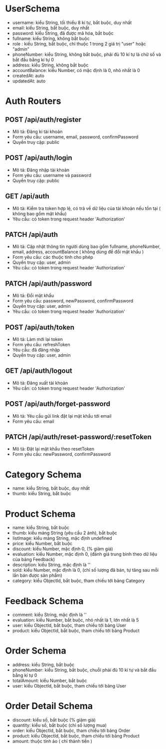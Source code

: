 # UserSchema

-	username: kiểu String, tối thiểu 8 kí tự, bắt buộc, duy nhất
-   email: kiểu String, bắt buộc, duy nhất
-	password: kiểu String, đã được mã hóa, bắt buộc
-	fullname: kiểu String, không bắt buộc
-	role : kiểu String, bắt buộc, chỉ thuộc 1 trong 2 giá trị "user" hoặc "admin"
-   phoneNumber: kiểu String, không bắt buộc, phải đủ 10 kí tự là chữ số và bắt đầu bằng kí tự 0
-   address: kiểu String, không bắt buộc
-   accountBalance: kiểu Number, có mặc định là 0, nhỏ nhất là 0
-   createdAt: auto
-   updatedAt: auto


# Auth Routers

## POST /api/auth/register
-   Mô tả: Đăng kí tài khoản
-   Form yêu cầu: username, email, password, confirmPassword
-   Quyền truy cập: public

## POST /api/auth/login
-   Mô tả: Đăng nhập tài khoản
-   Form yêu cầu: username và password
-   Quyền truy cập: public

## GET /api/auth
-   Mô tả: Kiểm tra token hợp lệ, có trả về dữ liệu của tài khoản nếu tồn tại ( không bao gồm mật khẩu)
-   Yêu cầu: có token trong request header 'Authorization'

## PATCH /api/auth
-   Mô tả: Cập nhật thông tin người dùng bao gồm fullname, phoneNumber, email, address, accountBalance ( không dùng để đổi mật khẩu )
-   Form yêu cầu: các thuộc tính cho phép
-   Quyền truy cập: user, admin
-   Yêu cầu: có token trong request header 'Authorization'

## PATCH /api/auth/password
-   Mô tả: Đổi mật khẩu
-   Form yêu cầu: password, newPassword, confirmPassword
-   Quyền truy cập: user, admin
-   Yêu cầu: có token trong request header 'Authorization'

## POST /api/auth/token
-   Mô tả: Làm mới lại token
-   Form yêu cầu: refreshToken
-   Yêu cầu: đã đăng nhập
-   Quyền truy cập: user, admin

## GET /api/auth/logout
-   Mô tả: Đăng xuất tài khoản
-   Yêu cần: có token trong request header 'Authorization'

## POST /api/auth/forget-password
-   Mô tả: Yêu cầu gửi link đặt lại mật khẩu tới email 
-   Form yêu cầu: email

## PATCH /api/auth/reset-password/:resetToken
-   Mô tả: Đặt lại mật khẩu theo resetToken
-   Form yêu cầu: newPassword, confirmPassword
# Category Schema
-   name: kiểu String, bắt buộc, duy nhất
-   thumb: kiểu String, bắt buộc

# Product Schema
-   name: kiểu String, bắt buộc
-   thumb: kiểu mảng String (yêu cầu 2 ảnh), bắt buộc
-   listImage: kiểu mảng String, mặc định undefined
-   price: kiểu Number, bắt buộc
-   discount: kiểu Number, mặc định 0, (% giảm giá)
-   evaluation: kiểu Number, mặc định 0, (đánh giá trung bình theo dữ liệu của bảng Feedback)
-   description: kiểu String, mặc định là ''
-   sold: kiểu Number, mặc định là 0, (chỉ số lượng đã bán, tự tăng sau mỗi lần bán được sản phẩm)
-   category: kiểu ObjectId, bắt buộc, tham chiếu tới bảng Category

# Feedback Schema
-   comment: kiểu String, mặc định là ''
-   evaluation: kiểu Number, bắt buộc, nhỏ nhất là 1, lớn nhất là 5
-   user: kiểu ObjectId, bắt buộc, tham chiếu tới bảng User
-   product: kiểu ObjectId, bắt buộc, tham chiếu tới bảng Product

# Order Schema 
-   address: kiểu String, bắt buộc
-   phoneNumber: kiểu String, bắt buộc, chuỗi phải đủ 10 kí tự và bắt đầu bằng kí tự 0
-   totalAmount: kiểu Number, bắt buộc
-   user: kiểu ObjectId, bắt buộc, tham chiếu tới bảng User

# Order Detail Schema
-   discount: kiểu số, bắt buộc (% giảm giá)
-   quantity: kiểu số, bắt buộc (chỉ số lượng mua)
-   order: kiểu ObjectId, bắt buộc, tham chiếu tới bảng Order
-   product: kiểu ObjectId, bắt buộc, tham chiếu tới bảng Product
-   amount: thuộc tính ảo ( chỉ thành tiền )
